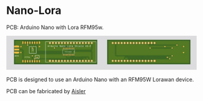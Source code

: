 # Nano-Lora
PCB: Arduino Nano with Lora RFM95w.

<picture>
  <img src="https://github.com/bvdbrule/Nano-Lora/blob/master/Nano-Lora.jpeg"  alt="Arduino Nano with Lora RFM95W" style="width:auto;">
</picture>

PCB is designed to use an Arduino Nano with an RFM95W Lorawan device.

PCB can be fabricated by <a href="https://aisler.net/p/FGSSKBLQ">Aisler</a> 





